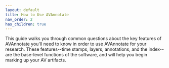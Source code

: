 ```yaml
---
layout: default
title: How to Use AVAnnotate
nav_order: 2
has_children: true
---
```

This guide walks you through common questions about the key features of AVAnnotate you'll need to know in order to use AVAnnotate for your research. These features--time stamps, layers, annotations, and the index--are the base-level functions of the software, and will help you begin marking up your AV artifacts. 
